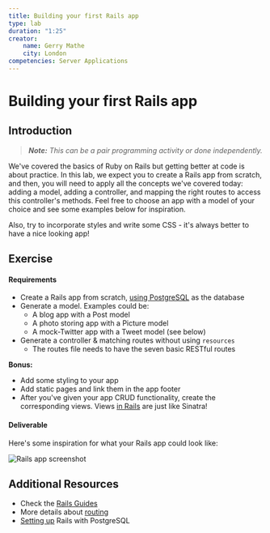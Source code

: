 ```yaml
---
title: Building your first Rails app
type: lab
duration: "1:25"
creator:
    name: Gerry Mathe
    city: London
competencies: Server Applications
---
```



# Building your first Rails app

## Introduction

> ***Note:*** _This can be a pair programming activity or done independently._

We've covered the basics of Ruby on Rails but getting better at code is about practice.  In this lab, we expect you to create a Rails app from scratch, and then, you will need to apply all the concepts we've covered today: adding a model, adding a controller, and mapping the right routes to access this controller's methods.  Feel free to choose an app with a model of your choice and see some examples below for inspiration.  

Also, try to incorporate styles and write some CSS - it's always better to have a nice looking app!

## Exercise

#### Requirements

- Create a Rails app from scratch, [using PostgreSQL](https://www.digitalocean.com/community/tutorials/how-to-setup-ruby-on-rails-with-postgres) as the database
- Generate a model.  Examples could be:
  - A blog app with a Post model
  - A photo storing app with a Picture model
  - A mock-Twitter app with a Tweet model (see below)
- Generate a controller & matching routes without using `resources`
  - The routes file needs to have the seven basic RESTful routes

**Bonus:**
- Add some styling to your app
- Add static pages and link them in the app footer
- After you've given your app CRUD functionality, create the corresponding views.  Views [in Rails](http://guides.rubyonrails.org/getting_started.html) are just like Sinatra!

#### Deliverable

Here's some inspiration for what your Rails app could look like:

![Rails app screenshot](https://cloud.githubusercontent.com/assets/402501/8434920/5aeca6ac-1f46-11e5-901f-94ccb3659888.png)

## Additional Resources

- Check the [Rails Guides](http://guides.rubyonrails.org/)
- More details about [routing](http://guides.rubyonrails.org/routing.html)
- [Setting up](https://www.digitalocean.com/community/tutorials/how-to-setup-ruby-on-rails-with-postgres) Rails with PostgreSQL
